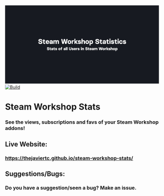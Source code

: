 ![Steam Workshop Stats](https://raw.githubusercontent.com/thejaviertc/portfolio-javiertc/main/src/img/github/steam-workshop-stats.jpg)
[![Build](https://github.com/thejaviertc/steam-workshop-stats/actions/workflows/ghpages.yml/badge.svg)](https://github.com/thejaviertc/steam-workshop-stats/actions/workflows/ghpages.yml)

# **Steam Workshop Stats**
### **See the views, subscriptions and favs of your Steam Workshop addons!**

## **Live Website:**
### **https://thejaviertc.github.io/steam-workshop-stats/**

## **Suggestions/Bugs:**
### **Do you have a suggestion/seen a bug? Make an issue.**
